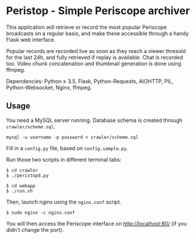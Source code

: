 # Peristop - Simple Periscope archiver

This application will retrieve or record the most popular Periscope broadcasts on a regular basis, and make these accessible through a handy Flask web interface.

Popular records are recorded live as soon as they reach a viewer thresold for the last 24h, and fully retrieved if replay is available. Chat is recorded too. Video chunk concatenation and thumbnail generation is done using ffmpeg.

Dependencies: Python ≥ 3.5, Flask, Python-Requests, AIOHTTP, PIL, Python-Websocket, Nginx, ffmpeg.

## Usage

You need a MySQL server running. Database schema is created through `crawler/scheme.sql`.

    mysql -u username -p password < crawler/scheme.sql

Fill in a `config.py` file, based on `config.sample.py`.

Run those two scripts in different terminal tabs:

```
$ cd crawler
$ ./peristopd.py
```

```
$ cd webapp
$ ./run.sh
```

Then, launch nginx using the `nginx.conf` script.

```
$ sudo nginx -c nginx.conf
```

You will then access the Periscope interface on [http://localhost:80/](http://localhost:80/) (if you didn't change the port).

